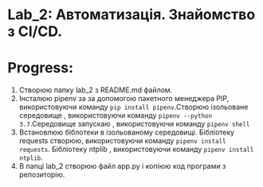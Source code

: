 # Lab_2: Автоматизація. Знайомство з CI/CD.

# Progress:
1. Створюю папку lab_2 з README.md файлом.
2. Інсталюю pipenv за за допомогою пакетного менеджера PIP, використовуючи команду `pip install pipenv`.Створюю ізольоване середовище , використовуючи команду `pipenv --python 3.7`.Середовище запускаю , використовуючи команду `pipenv shell`
3. Встановлюю біблотеки в ізольованому середовищі. Бібліотеку requests створюю, використовуючи команду `pipenv install requests`. Бібліотеку ntplib , використовуючи команду `pipenv install ntplib`.
4. В папці lab_2 створюю файл app.py і копіюю код програми з репозиторію.